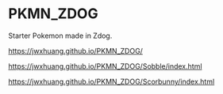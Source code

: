 # PKMN_ZDOG
Starter Pokemon made in Zdog.

https://jwxhuang.github.io/PKMN_ZDOG/

https://jwxhuang.github.io/PKMN_ZDOG/Sobble/index.html

https://jwxhuang.github.io/PKMN_ZDOG/Scorbunny/index.html

